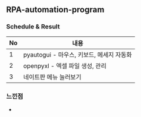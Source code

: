 ## RPA-automation-program

### Schedule & Result
|No|내용|
|------|---|
|1|pyautogui - 마우스, 키보드, 메세지 자동화|
|2|openpyxl - 엑셀 파일 생성, 관리|
|3|네이트판 메뉴 눌러보기|

### 느낀점
- 
